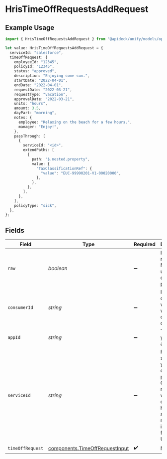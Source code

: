 # HrisTimeOffRequestsAddRequest

## Example Usage

```typescript
import { HrisTimeOffRequestsAddRequest } from "@apideck/unify/models/operations";

let value: HrisTimeOffRequestsAddRequest = {
  serviceId: "salesforce",
  timeOffRequest: {
    employeeId: "12345",
    policyId: "12345",
    status: "approved",
    description: "Enjoying some sun.",
    startDate: "2022-04-01",
    endDate: "2022-04-01",
    requestDate: "2022-03-21",
    requestType: "vacation",
    approvalDate: "2022-03-21",
    units: "hours",
    amount: 3.5,
    dayPart: "morning",
    notes: {
      employee: "Relaxing on the beach for a few hours.",
      manager: "Enjoy!",
    },
    passThrough: [
      {
        serviceId: "<id>",
        extendPaths: [
          {
            path: "$.nested.property",
            value: {
              "TaxClassificationRef": {
                "value": "EUC-99990201-V1-00020000",
              },
            },
          },
        ],
      },
    ],
    policyType: "sick",
  },
};
```

## Fields

| Field                                                                                                                                         | Type                                                                                                                                          | Required                                                                                                                                      | Description                                                                                                                                   | Example                                                                                                                                       |
| --------------------------------------------------------------------------------------------------------------------------------------------- | --------------------------------------------------------------------------------------------------------------------------------------------- | --------------------------------------------------------------------------------------------------------------------------------------------- | --------------------------------------------------------------------------------------------------------------------------------------------- | --------------------------------------------------------------------------------------------------------------------------------------------- |
| `raw`                                                                                                                                         | *boolean*                                                                                                                                     | :heavy_minus_sign:                                                                                                                            | Include raw response. Mostly used for debugging purposes                                                                                      |                                                                                                                                               |
| `consumerId`                                                                                                                                  | *string*                                                                                                                                      | :heavy_minus_sign:                                                                                                                            | ID of the consumer which you want to get or push data from                                                                                    | test-consumer                                                                                                                                 |
| `appId`                                                                                                                                       | *string*                                                                                                                                      | :heavy_minus_sign:                                                                                                                            | The ID of your Unify application                                                                                                              | dSBdXd2H6Mqwfg0atXHXYcysLJE9qyn1VwBtXHX                                                                                                       |
| `serviceId`                                                                                                                                   | *string*                                                                                                                                      | :heavy_minus_sign:                                                                                                                            | Provide the service id you want to call (e.g., pipedrive). Only needed when a consumer has activated multiple integrations for a Unified API. | salesforce                                                                                                                                    |
| `timeOffRequest`                                                                                                                              | [components.TimeOffRequestInput](../../models/components/timeoffrequestinput.md)                                                              | :heavy_check_mark:                                                                                                                            | N/A                                                                                                                                           |                                                                                                                                               |